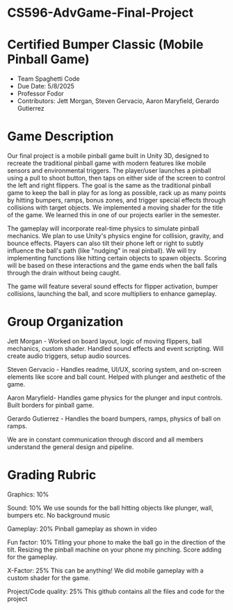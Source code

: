 # CS596-AdvGame-Final-Project 
# Certified Bumper Classic (Mobile Pinball Game) 

* Team Spaghetti Code
* Due Date: 5/8/2025
* Professor Fodor
* Contributors: Jett Morgan, Steven Gervacio, Aaron Maryfield, Gerardo Gutierrez

# Game Description
Our final project is a mobile pinball game built in Unity 3D, designed to recreate the traditional pinball game with modern features like mobile sensors and environmental triggers. The player/user launches a pinball using a pull to shoot button, then taps on either side of the screen to control the left and right flippers. The goal is the same as the traditional pinball game to keep the ball in play for as long as possible, rack up as many points by hitting bumpers, ramps, bonus zones, and trigger special effects through collisions with target objects. We implemented a moving shader for the title of the game. We learned this in one of our projects earlier in the semester.

The gameplay will incorporate real-time physics to simulate pinball mechanics. We plan to use Unity's physics engine for collision, gravity, and bounce effects. Players can also tilt their phone left or right to subtly influence the ball's path (like "nudging" in real pinball). We will try implementing functions like hitting certain objects to spawn objects. Scoring will be based on these interactions and the game ends when the ball falls through the drain without being caught.

The game will feature several sound effects for flipper activation, bumper collisions, launching the ball, and score multipliers to enhance gameplay.

# Group Organization
Jett Morgan - Worked on board layout, logic of moving flippers, ball mechanics, custom shader. Handled sound effects and event scripting. Will create audio triggers, setup audio sources.

Steven Gervacio - Handles readme, UI/UX, scoring system, and on-screen elements like score and ball count. Helped with plunger and aesthetic of the game.

Aaron Maryfield- Handles game physics for the plunger and input controls. Built borders for pinball game.

Gerardo Gutierrez -  Handles the board bumpers, ramps, physics of ball on ramps.

We are in constant communication through discord and all members understand the general design and pipeline.

# Grading Rubric
Graphics: 10% 

Sound: 10%
We use sounds for the ball hitting objects like plunger, wall, bumpers etc.
No background music

Gameplay: 20%
Pinball gameplay as shown in video

Fun factor: 10% 
Titling your phone to make the ball go in the direction of the tilt. Resizing the pinball machine on your phone my pinching. Score adding for the gameplay.

X-Factor: 25% This can be anything!
We did mobile gameplay with a custom shader for the game.

Project/Code quality: 25%
This github contains all the files and code for the project



